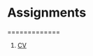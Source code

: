 # Assignments
=============

1. [CV](https://github.com/GStemerding/Assignments/blob/master/CV.md)



